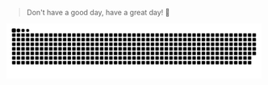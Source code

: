 > Don't have a good day, have a great day! 👋


<p align="center"><img src="https://raw.githubusercontent.com/bullet-ant/bullet-ant/output/github-contribution-grid-snake-dark.svg" /></p>
<br>
